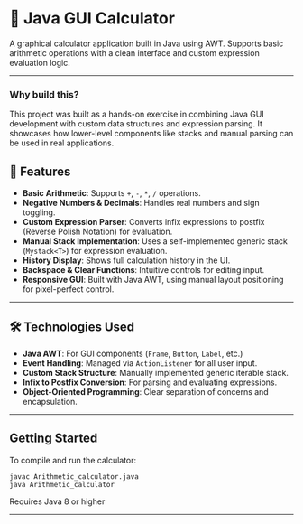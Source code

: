 # 🧮 Java GUI Calculator

A graphical calculator application built in Java using AWT. Supports basic arithmetic operations with a clean interface and custom expression evaluation logic.

---

### Why build this?

This project was built as a hands-on exercise in combining Java GUI development with custom data structures and expression parsing. It showcases how lower-level components like stacks and manual parsing can be used in real applications.

## 🔧 Features

- **Basic Arithmetic**: Supports `+`, `-`, `*`, `/` operations.
- **Negative Numbers & Decimals**: Handles real numbers and sign toggling.
- **Custom Expression Parser**: Converts infix expressions to postfix (Reverse Polish Notation) for evaluation.
- **Manual Stack Implementation**: Uses a self-implemented generic stack (`Mystack<T>`) for expression evaluation.
- **History Display**: Shows full calculation history in the UI.
- **Backspace & Clear Functions**: Intuitive controls for editing input.
- **Responsive GUI**: Built with Java AWT, using manual layout positioning for pixel-perfect control.

---

## 🛠️ Technologies Used

- **Java AWT**: For GUI components (`Frame`, `Button`, `Label`, etc.)
- **Event Handling**: Managed via `ActionListener` for all user input.
- **Custom Stack Structure**: Manually implemented generic iterable stack.
- **Infix to Postfix Conversion**: For parsing and evaluating expressions.
- **Object-Oriented Programming**: Clear separation of concerns and encapsulation.

---

## Getting Started
To compile and run the calculator:
```
javac Arithmetic_calculator.java
java Arithmetic_calculator
```
Requires Java 8 or higher

---

